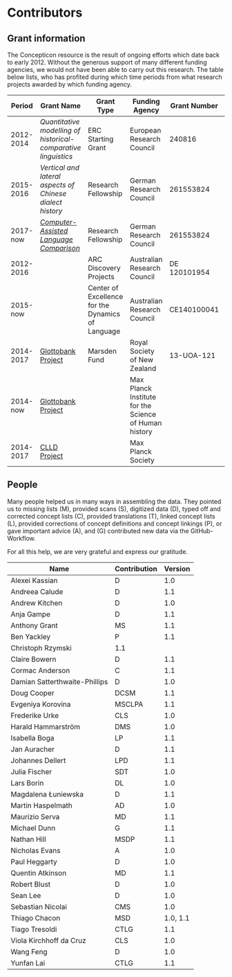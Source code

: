 # Contributors

## Grant information

The Concepticon resource is the result of ongoing efforts which date back to
early 2012. Without the generous support of many different funding agencies, we
would not have been able to carry out this research. The table below lists, who
has profited during which time periods from what research projects awarded by
which funding agency.

Period    | Grant Name                                                     | Grant Type                                        | Funding Agency                                        | Grant Number | Beneficiaries
---       | ---                                                            | ---                                               | ---                                                   | --- | ---
2012-2014 | *Quantitative modelling of historical-comparative linguistics* | ERC Starting Grant                                | European Research Council                             | 240816       | MC, JML
2015-2016 | *Vertical and lateral aspects of Chinese dialect history*      | Research Fellowship                               | German Research Council                               | 261553824    | JML
2017-now | [*Computer-Assisted Language Comparison*](http://calc.digling.org)      | Research Fellowship                               | German Research Council                               | 261553824    | JML
2012-2016 |                                                                | ARC Discovery Projects                            | Australian Research Council                           | DE 120101954 | SJG
2015-now  |                                                                | Center of Excellence for the Dynamics of Language | Australian Research Council                           | CE140100041  | SJG
2014-2017 | [Glottobank Project](http://glottobank.org)                                             | Marsden Fund                                      | Royal Society of New Zealand                          | 13-UOA-121   | SJG, JML, RF
2014-now  | [Glottobank Project](http://glottobank.org)                                             |                                                   | Max Planck Institute for the Science of Human history |              | SJG, JML, RF
2014-2017 | [CLLD Project](http://clld.org)                                                   |                                                   | Max Planck Society                                    |              |




## People

Many people helped us in many
ways in assembling the data. They pointed us to missing
lists (M), provided scans (S), digitized data (D), typed off
and corrected concept lists (C), provided translations (T),
linked concept lists (L), provided corrections of concept definitions and concept linkings (P), or gave important advice (A), and (G) contributed new data via the GitHub-Workflow. 

For all this help, we are very grateful and express our gratitude.

Name | Contribution | Version |
--- | --- | --- |
Alexei Kassian | D | 1.0  
Andreea Calude | D | 1.1
Andrew Kitchen | D | 1.0 
Anja Gampe | D | 1.1
Anthony Grant | MS | 1.1
Ben Yackley | P | 1.1
Christoph Rzymski | 1.1
Claire Bowern | D | 1.1
Cormac Anderson | C | 1.1
Damian Satterthwaite-Phillips | D | 1.0 
Doug Cooper | DCSM | 1.1
Evgeniya Korovina | MSCLPA | 1.1
Frederike Urke | CLS | 1.0  
Harald Hammarström | DMS | 1.0 
Isabella Boga | LP | 1.1
Jan Auracher | D | 1.1
Johannes Dellert | LPD | 1.1
Julia Fischer | SDT | 1.0 
Lars Borin | DL | 1.0 
Magdalena Łuniewska | D | 1.1
Martin Haspelmath | AD | 1.0  
Maurizio Serva | MD | 1.1
Michael Dunn | G | 1.1
Nathan Hill | MSDP | 1.1
Nicholas Evans | A | 1.0
Paul Heggarty | D | 1.0
Quentin Atkinson | MD | 1.1
Robert Blust | D | 1.0 
Sean Lee | D | 1.0
Sebastian Nicolai | CMS | 1.0  
Thiago Chacon | MSD | 1.0, 1.1 
Tiago Tresoldi | CTLG | 1.1
Viola Kirchhoff da Cruz | CLS | 1.0 
Wang Feng | D | 1.0
Yunfan Lai | CTLG | 1.1
